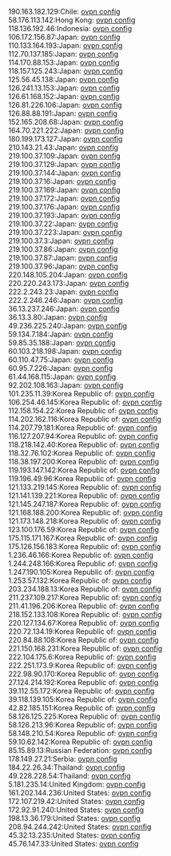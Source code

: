 190.163.182.129:Chile: [ovpn config](vpn/190_163_182_129.ovpn)  
58.176.113.142:Hong Kong: [ovpn config](vpn/58_176_113_142.ovpn)  
118.136.192.46:Indonesia: [ovpn config](vpn/118_136_192_46.ovpn)  
106.172.156.87:Japan: [ovpn config](vpn/106_172_156_87.ovpn)  
110.133.164.193:Japan: [ovpn config](vpn/110_133_164_193.ovpn)  
112.70.137.185:Japan: [ovpn config](vpn/112_70_137_185.ovpn)  
114.170.88.153:Japan: [ovpn config](vpn/114_170_88_153.ovpn)  
118.157.125.243:Japan: [ovpn config](vpn/118_157_125_243.ovpn)  
125.56.45.138:Japan: [ovpn config](vpn/125_56_45_138.ovpn)  
126.241.13.153:Japan: [ovpn config](vpn/126_241_13_153.ovpn)  
126.61.168.152:Japan: [ovpn config](vpn/126_61_168_152.ovpn)  
126.81.226.106:Japan: [ovpn config](vpn/126_81_226_106.ovpn)  
126.88.88.191:Japan: [ovpn config](vpn/126_88_88_191.ovpn)  
152.165.208.68:Japan: [ovpn config](vpn/152_165_208_68.ovpn)  
164.70.221.222:Japan: [ovpn config](vpn/164_70_221_222.ovpn)  
180.199.173.127:Japan: [ovpn config](vpn/180_199_173_127.ovpn)  
210.143.21.43:Japan: [ovpn config](vpn/210_143_21_43.ovpn)  
219.100.37.109:Japan: [ovpn config](vpn/219_100_37_109.ovpn)  
219.100.37.129:Japan: [ovpn config](vpn/219_100_37_129.ovpn)  
219.100.37.144:Japan: [ovpn config](vpn/219_100_37_144.ovpn)  
219.100.37.16:Japan: [ovpn config](vpn/219_100_37_16.ovpn)  
219.100.37.169:Japan: [ovpn config](vpn/219_100_37_169.ovpn)  
219.100.37.172:Japan: [ovpn config](vpn/219_100_37_172.ovpn)  
219.100.37.176:Japan: [ovpn config](vpn/219_100_37_176.ovpn)  
219.100.37.193:Japan: [ovpn config](vpn/219_100_37_193.ovpn)  
219.100.37.22:Japan: [ovpn config](vpn/219_100_37_22.ovpn)  
219.100.37.223:Japan: [ovpn config](vpn/219_100_37_223.ovpn)  
219.100.37.3:Japan: [ovpn config](vpn/219_100_37_3.ovpn)  
219.100.37.86:Japan: [ovpn config](vpn/219_100_37_86.ovpn)  
219.100.37.87:Japan: [ovpn config](vpn/219_100_37_87.ovpn)  
219.100.37.96:Japan: [ovpn config](vpn/219_100_37_96.ovpn)  
220.148.105.204:Japan: [ovpn config](vpn/220_148_105_204.ovpn)  
220.220.243.173:Japan: [ovpn config](vpn/220_220_243_173.ovpn)  
222.2.243.23:Japan: [ovpn config](vpn/222_2_243_23.ovpn)  
222.2.246.246:Japan: [ovpn config](vpn/222_2_246_246.ovpn)  
36.13.237.246:Japan: [ovpn config](vpn/36_13_237_246.ovpn)  
36.13.3.80:Japan: [ovpn config](vpn/36_13_3_80.ovpn)  
49.236.225.240:Japan: [ovpn config](vpn/49_236_225_240.ovpn)  
59.134.7.184:Japan: [ovpn config](vpn/59_134_7_184.ovpn)  
59.85.35.188:Japan: [ovpn config](vpn/59_85_35_188.ovpn)  
60.103.218.198:Japan: [ovpn config](vpn/60_103_218_198.ovpn)  
60.110.47.75:Japan: [ovpn config](vpn/60_110_47_75.ovpn)  
60.95.7.226:Japan: [ovpn config](vpn/60_95_7_226.ovpn)  
61.44.168.115:Japan: [ovpn config](vpn/61_44_168_115.ovpn)  
92.202.108.163:Japan: [ovpn config](vpn/92_202_108_163.ovpn)  
101.235.11.39:Korea Republic of: [ovpn config](vpn/101_235_11_39.ovpn)  
106.254.46.145:Korea Republic of: [ovpn config](vpn/106_254_46_145.ovpn)  
112.158.154.22:Korea Republic of: [ovpn config](vpn/112_158_154_22.ovpn)  
114.202.162.116:Korea Republic of: [ovpn config](vpn/114_202_162_116.ovpn)  
114.207.79.181:Korea Republic of: [ovpn config](vpn/114_207_79_181.ovpn)  
116.127.207.94:Korea Republic of: [ovpn config](vpn/116_127_207_94.ovpn)  
118.218.142.40:Korea Republic of: [ovpn config](vpn/118_218_142_40.ovpn)  
118.32.76.102:Korea Republic of: [ovpn config](vpn/118_32_76_102.ovpn)  
118.38.197.200:Korea Republic of: [ovpn config](vpn/118_38_197_200.ovpn)  
119.193.147.142:Korea Republic of: [ovpn config](vpn/119_193_147_142.ovpn)  
119.196.49.96:Korea Republic of: [ovpn config](vpn/119_196_49_96.ovpn)  
121.133.219.145:Korea Republic of: [ovpn config](vpn/121_133_219_145.ovpn)  
121.141.139.221:Korea Republic of: [ovpn config](vpn/121_141_139_221.ovpn)  
121.145.247.187:Korea Republic of: [ovpn config](vpn/121_145_247_187.ovpn)  
121.168.188.200:Korea Republic of: [ovpn config](vpn/121_168_188_200.ovpn)  
121.173.148.218:Korea Republic of: [ovpn config](vpn/121_173_148_218.ovpn)  
123.100.176.59:Korea Republic of: [ovpn config](vpn/123_100_176_59.ovpn)  
175.115.171.167:Korea Republic of: [ovpn config](vpn/175_115_171_167.ovpn)  
175.126.156.183:Korea Republic of: [ovpn config](vpn/175_126_156_183.ovpn)  
1.236.46.166:Korea Republic of: [ovpn config](vpn/1_236_46_166.ovpn)  
1.244.248.166:Korea Republic of: [ovpn config](vpn/1_244_248_166.ovpn)  
1.247.190.105:Korea Republic of: [ovpn config](vpn/1_247_190_105.ovpn)  
1.253.57.132:Korea Republic of: [ovpn config](vpn/1_253_57_132.ovpn)  
203.234.188.13:Korea Republic of: [ovpn config](vpn/203_234_188_13.ovpn)  
211.237.109.217:Korea Republic of: [ovpn config](vpn/211_237_109_217.ovpn)  
211.41.196.206:Korea Republic of: [ovpn config](vpn/211_41_196_206.ovpn)  
218.152.133.108:Korea Republic of: [ovpn config](vpn/218_152_133_108.ovpn)  
220.127.134.67:Korea Republic of: [ovpn config](vpn/220_127_134_67.ovpn)  
220.72.134.19:Korea Republic of: [ovpn config](vpn/220_72_134_19.ovpn)  
220.84.88.108:Korea Republic of: [ovpn config](vpn/220_84_88_108.ovpn)  
221.150.168.231:Korea Republic of: [ovpn config](vpn/221_150_168_231.ovpn)  
222.104.175.6:Korea Republic of: [ovpn config](vpn/222_104_175_6.ovpn)  
222.251.173.9:Korea Republic of: [ovpn config](vpn/222_251_173_9.ovpn)  
222.98.90.170:Korea Republic of: [ovpn config](vpn/222_98_90_170.ovpn)  
27.124.214.192:Korea Republic of: [ovpn config](vpn/27_124_214_192.ovpn)  
39.112.55.172:Korea Republic of: [ovpn config](vpn/39_112_55_172.ovpn)  
39.118.139.105:Korea Republic of: [ovpn config](vpn/39_118_139_105.ovpn)  
42.82.185.151:Korea Republic of: [ovpn config](vpn/42_82_185_151.ovpn)  
58.126.125.225:Korea Republic of: [ovpn config](vpn/58_126_125_225.ovpn)  
58.126.213.96:Korea Republic of: [ovpn config](vpn/58_126_213_96.ovpn)  
58.148.210.54:Korea Republic of: [ovpn config](vpn/58_148_210_54.ovpn)  
59.10.62.142:Korea Republic of: [ovpn config](vpn/59_10_62_142.ovpn)  
85.15.89.13:Russian Federation: [ovpn config](vpn/85_15_89_13.ovpn)  
178.149.27.21:Serbia: [ovpn config](vpn/178_149_27_21.ovpn)  
184.22.26.34:Thailand: [ovpn config](vpn/184_22_26_34.ovpn)  
49.228.228.54:Thailand: [ovpn config](vpn/49_228_228_54.ovpn)  
5.181.235.14:United Kingdom: [ovpn config](vpn/5_181_235_14.ovpn)  
161.202.144.236:United States: [ovpn config](vpn/161_202_144_236.ovpn)  
172.107.219.42:United States: [ovpn config](vpn/172_107_219_42.ovpn)  
172.92.91.240:United States: [ovpn config](vpn/172_92_91_240.ovpn)  
198.13.36.179:United States: [ovpn config](vpn/198_13_36_179.ovpn)  
208.94.244.242:United States: [ovpn config](vpn/208_94_244_242.ovpn)  
45.32.13.235:United States: [ovpn config](vpn/45_32_13_235.ovpn)  
45.76.147.33:United States: [ovpn config](vpn/45_76_147_33.ovpn)  
